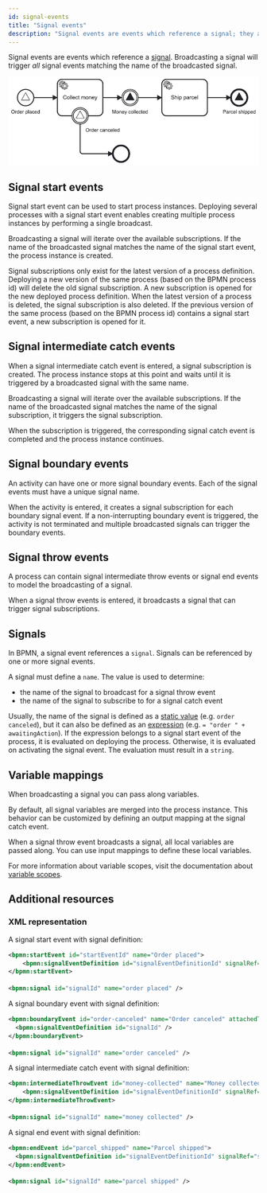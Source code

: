 ```yaml
---
id: signal-events
title: "Signal events"
description: "Signal events are events which reference a signal; they are used to wait until a matching signal is received."
---
```


Signal events are events which reference a [signal](../../../concepts/signals.md).
Broadcasting a signal will trigger _all_ signal events matching the name of the broadcasted signal.

![Process with multiple different signal events](assets/signal-events.png)

## Signal start events

Signal start event can be used to start process instances. Deploying several processes with a signal start event enables
creating multiple process instances by performing a single broadcast.

Broadcasting a signal will iterate over the available subscriptions. If the name of the broadcasted signal matches the
name of the signal start event, the process instance is created.

Signal subscriptions only exist for the latest version of a process definition. Deploying a new version of the same
process (based on the BPMN process id) will delete the old signal subscription. A new subscription is opened for the
new deployed process definition. When the latest version of a process is deleted, the signal subscription is also deleted.
If the previous version of the same process (based on the BPMN process id) contains a signal start event, a new subscription
is opened for it.

## Signal intermediate catch events

When a signal intermediate catch event is entered, a signal subscription is created.
The process instance stops at this point and waits until it is triggered by a broadcasted signal with the same name.

Broadcasting a signal will iterate over the available subscriptions. If the name of the broadcasted signal matches the
name of the signal subscription, it triggers the signal subscription.

When the subscription is triggered, the corresponding signal catch event is completed and the process instance continues.

## Signal boundary events

An activity can have one or more signal boundary events.
Each of the signal events must have a unique signal name.

When the activity is entered, it creates a signal subscription for each boundary signal event.
If a non-interrupting boundary event is triggered, the activity is not terminated and multiple broadcasted signals can
trigger the boundary events.

## Signal throw events

A process can contain signal intermediate throw events or signal end events to model the broadcasting of a signal.

When a signal throw events is entered, it broadcasts a signal that can trigger signal subscriptions.

## Signals

In BPMN, a signal event references a `signal`.
Signals can be referenced by one or more signal events.

A signal must define a `name`. The value is used to determine:

- the name of the signal to broadcast for a signal throw event
- the name of the signal to subscribe to for a signal catch event

Usually, the name of the signal is defined as a [static value](../../../concepts/expressions/#expressions-vs-static-values)
(e.g. `order canceled`), but it can also be defined as an [expression](../../../concepts/expressions/)
(e.g. `= "order " + awaitingAction`). If the expression belongs to a signal start event of the process, it is evaluated
on deploying the process. Otherwise, it is evaluated on activating the signal event. The evaluation must result in a
`string`.

## Variable mappings

When broadcasting a signal you can pass along variables.

By default, all signal variables are merged into the process instance.
This behavior can be customized by defining an output mapping at the signal catch event.

When a signal throw event broadcasts a signal, all local variables are passed along.
You can use input mappings to define these local variables.

For more information about variable scopes, visit the documentation about [variable scopes](../../../concepts/variables#variable-scopes).

## Additional resources

### XML representation

A signal start event with signal definition:

```xml
<bpmn:startEvent id="startEventId" name="Order placed">
    <bpmn:signalEventDefinition id="signalEventDefinitionId" signalRef="signalId" />
</bpmn:startEvent>

<bpmn:signal id="signalId" name="order placed" />
```

A signal boundary event with signal definition:

```xml
<bpmn:boundaryEvent id="order-canceled" name="Order canceled" attachedToRef="ActivityId">
  <bpmn:signalEventDefinition id="signalId" />
</bpmn:boundaryEvent>

<bpmn:signal id="signalId" name="order canceled" />
```

A signal intermediate catch event with signal definition:

```xml
<bpmn:intermediateThrowEvent id="money-collected" name="Money collected">
    <bpmn:signalEventDefinition id="signalEventDefinitionId" signalRef="signalId" />
</bpmn:intermediateThrowEvent>

<bpmn:signal id="signalId" name="money collected" />
```

A signal end event with signal definition:

```xml
<bpmn:endEvent id="parcel_shipped" name="Parcel shipped">
  <bpmn:signalEventDefinition id="signalEventDefinitionId" signalRef="signalId" />
</bpmn:endEvent>

<bpmn:signal id="signalId" name="parcel shipped" />
```
